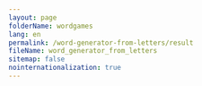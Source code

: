 ```yaml
---
layout: page
folderName: wordgames
lang: en
permalink: /word-generator-from-letters/result
fileName: word_generator_from_letters
sitemap: false
nointernationalization: true
---
```

